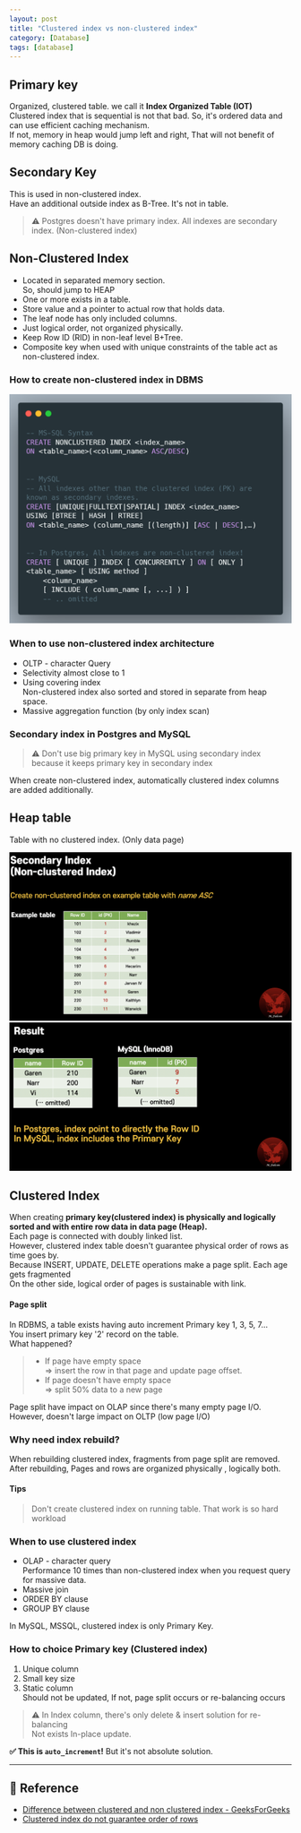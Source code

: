 ```yaml
---
layout: post
title: "Clustered index vs non-clustered index"
category: [Database]
tags: [database]
---
```


## Primary key
Organized, clustered table. we call it **Index Organized Table (IOT)** \
Clustered index that is sequential is not that bad. So, it's ordered data and can use efficient caching mechanism. \
If not, memory in heap would jump left and right, That will not benefit of memory caching DB is doing.

## Secondary Key
This is used in non-clustered index. \
Have an additional outside index as B-Tree. It's not in table.

> ⚠️ Postgres doesn't have primary index. All indexes are secondary index. (Non-clustered index)


## Non-Clustered Index
- Located in separated memory section. \
  So, should jump to HEAP
- One or more exists in a table.
- Store value and a pointer to actual row that holds data.
- The leaf node has only included columns.
- Just logical order, not organized physically.
- Keep Row ID (RID) in non-leaf level B+Tree.
- Composite key when used with unique constraints of the table act as non-clustered index.

### How to create non-clustered index in DBMS
![Syntax](/assets/img/index/non_clustered_index_syntax.png)

### When to use non-clustered index architecture
- OLTP - character Query
- Selectivity almost close to 1
- Using covering index \
Non-clustered index also sorted and stored in separate from heap space.
- Massive aggregation function (by only index scan)

### Secondary index in Postgres and MySQL

> ⚠️ Don't use big primary key in MySQL using secondary index because it keeps primary key in secondary index

When create non-clustered index, automatically clustered index columns are added additionally.

## Heap table
Table with no clustered index. (Only data page)

![Secondary index result](/assets/img/index/secondary_index_create_example.png)
![Secondary index create](/assets/img/index/secondray_index_create_result.png)


## Clustered Index
When creating **primary key(clustered index) is physically and logically sorted and with entire row data in data page (Heap).** \
Each page is connected with doubly linked list. \
However, clustered index table doesn't guarantee physical order of rows as time goes by. \
Because INSERT, UPDATE, DELETE operations make a page split. Each age gets fragmented \
On the other side, logical order of pages is sustainable with link.



#### Page split
In RDBMS, a table exists having auto increment Primary key 1, 3, 5, 7... \
You insert primary key '2' record on the table. \
What happened?

> - If page have empty space <br>
=> insert the row in that page and update page offset. <br>
> - If page doesn't have empty space <br>
=> split 50% data to a new page

Page split have impact on OLAP since there's many empty page I/O. \
However, doesn't large impact on OLTP (low page I/O)


### Why need index rebuild?
When rebuilding clustered index, fragments from page split are removed.
After rebuilding, Pages and rows are organized physically , logically both.

#### Tips
> Don't create clustered index on running table. That work is so hard workload

### When to use clustered index
- OLAP - character query \
Performance 10 times than non-clustered index when you request query for massive data.
- Massive join
- ORDER BY clause
- GROUP BY clause

In MySQL, MSSQL, clustered index is only Primary Key.

### How to choice Primary key (Clustered index)
1. Unique column
2. Small key size
3. Static column \
Should not be updated, If not, page split occurs or re-balancing occurs

> ⚠️ In Index column, there's only delete & insert solution for re-balancing \
> Not exists In-place update.

**✅ This is `auto_increment`!** But it's not absolute solution.

---

## 🔗 Reference
- [Difference between clustered and non clustered index - GeeksForGeeks](https://www.geeksforgeeks.org/difference-between-clustered-and-non-clustered-index/?ref=rp)
- [Clustered index do not guarantee order of rows](https://sqlwithmanoj.com/2013/06/02/clustered-index-do-not-guarantee-physically-ordering-or-sorting-of-rows/)
